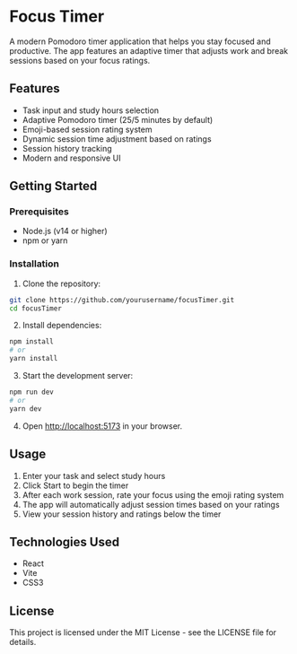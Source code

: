 # Focus Timer

A modern Pomodoro timer application that helps you stay focused and productive. The app features an adaptive timer that adjusts work and break sessions based on your focus ratings.

## Features

- Task input and study hours selection
- Adaptive Pomodoro timer (25/5 minutes by default)
- Emoji-based session rating system
- Dynamic session time adjustment based on ratings
- Session history tracking
- Modern and responsive UI

## Getting Started

### Prerequisites

- Node.js (v14 or higher)
- npm or yarn

### Installation

1. Clone the repository:
```bash
git clone https://github.com/yourusername/focusTimer.git
cd focusTimer
```

2. Install dependencies:
```bash
npm install
# or
yarn install
```

3. Start the development server:
```bash
npm run dev
# or
yarn dev
```

4. Open [http://localhost:5173](http://localhost:5173) in your browser.

## Usage

1. Enter your task and select study hours
2. Click Start to begin the timer
3. After each work session, rate your focus using the emoji rating system
4. The app will automatically adjust session times based on your ratings
5. View your session history and ratings below the timer

## Technologies Used

- React
- Vite
- CSS3

## License

This project is licensed under the MIT License - see the LICENSE file for details.

